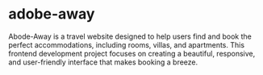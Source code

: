 # adobe-away
Abode-Away is a travel website designed to help users find and book the perfect accommodations, including rooms, villas, and apartments. This frontend development project focuses on creating a beautiful, responsive, and user-friendly interface that makes booking a breeze.
